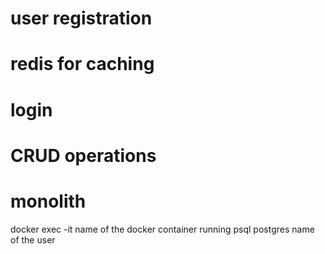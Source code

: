 # user registration

# redis for caching

# login
# CRUD operations

# monolith




docker exec -it name of the docker container running
psql postgres name of the user